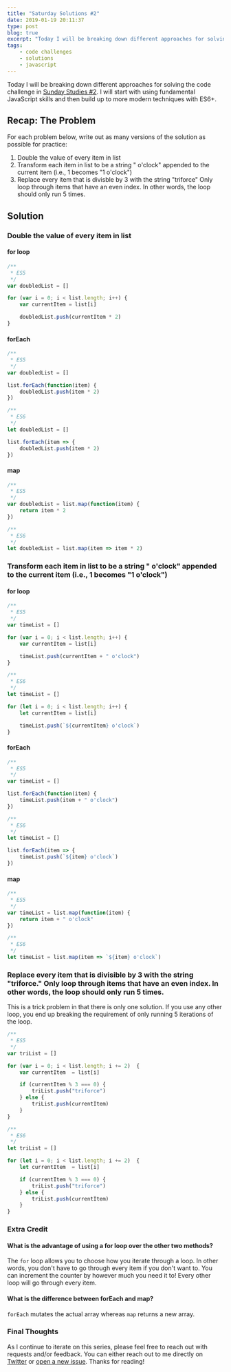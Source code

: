 ```yaml
---
title: "Saturday Solutions #2"
date: 2019-01-19 20:11:37
type: post
blog: true
excerpt: "Today I will be breaking down different approaches for solving the code challenge in Sunday Studies #1. Let's explore for loops, forEach, and map together!"
tags:
    - code challenges
    - solutions
    - javascript
---
```


Today I will be breaking down different approaches for solving the code challenge in [Sunday Studies #2](/blog/sunday-studies-2.html). I will start with using fundamental JavaScript skills and then build up to more modern techniques with ES6+.

## Recap: The Problem

For each problem below, write out as many versions of the solution as possible for practice:

1. Double the value of every item in list
1. Transform each item in list to be a string " o'clock" appended to the current item (i.e., 1 becomes "1 o'clock")
1. Replace every item that is divisble by 3 with the string "triforce"
Only loop through items that have an even index. In other words, the loop should only run 5 times.

## Solution

### Double the value of every item in list

#### for loop

```js
/**
 * ES5
 */
var doubledList = []

for (var i = 0; i < list.length; i++) {
    var currentItem = list[i]

    doubledList.push(currentItem * 2)
}
```

#### forEach

```js
/**
 * ES5
 */
var doubledList = []

list.forEach(function(item) { 
    doubledList.push(item * 2)
})

/**
 * ES6
 */
let doubledList = []

list.forEach(item => { 
    doubledList.push(item * 2)
})
```

#### map

```js
/**
 * ES5
 */
var doubledList = list.map(function(item) {
    return item * 2
})

/**
 * ES6
 */
let doubledList = list.map(item => item * 2)
```

### Transform each item in list to be a string " o'clock" appended to the current item (i.e., 1 becomes "1 o'clock")

#### for loop

```js
/**
 * ES5
 */
var timeList = []

for (var i = 0; i < list.length; i++) {
    var currentItem = list[i]

    timeList.push(currentItem + " o'clock")
}

/**
 * ES6
 */
let timeList = []

for (let i = 0; i < list.length; i++) {
    let currentItem = list[i]

    timeList.push(`${currentItem} o'clock`)
}
```

#### forEach

```js
/**
 * ES5
 */
var timeList = []

list.forEach(function(item) {
    timeList.push(item + " o'clock")
})

/**
 * ES6
 */
let timeList = []

list.forEach(item => {
    timeList.push(`${item} o'clock`)
})
```

#### map

```js
/**
 * ES5
 */
var timeList = list.map(function(item) {
    return item + " o'clock"
})

/**
 * ES6
 */
let timeList = list.map(item => `${item} o'clock`)
```

### Replace every item that is divisible by 3 with the string "triforce." Only loop through items that have an even index. In other words, the loop should only run 5 times.

This is a trick problem in that there is only one solution. If you use any other loop, you end up breaking the requirement of only running 5 iterations of the loop.

```js
/**
 * ES5
 */
var triList = []

for (var i = 0; i < list.length; i += 2)  {
    var currentItem  = list[i]

    if (currentItem % 3 === 0) {
        triList.push("triforce")
    } else {
        triList.push(currentItem)
    }
}

/**
 * ES6
 */
let triList = []

for (let i = 0; i < list.length; i += 2)  {
    let currentItem  = list[i]

    if (currentItem % 3 === 0) {
        triList.push("triforce")
    } else {
        triList.push(currentItem)
    }
}
```

### Extra Credit

#### What is the advantage of using a for loop over the other two methods?

The `for` loop allows you to choose how you iterate through a loop. In other words, you don't have to go through every item if you don't want to. You can increment the counter by however much you need it to! Every other loop will go through every item.

#### What is the difference between forEach and map?

`forEach` mutates the actual array whereas `map` returns a new array.

### Final Thoughts

As I continue to iterate on this series, please feel free to reach out with requests and/or feedback. You can either reach out to me directly on [Twitter](https://www.twitter.com/bencodezen) or [open a new issue](https://github.com/bencodezen/bencodezen/issues/new). Thanks for reading!
